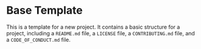 # Base Template

This is a template for a new project. It contains a basic structure for a project, including a `README.md` file, a `LICENSE` file, a `CONTRIBUTING.md` file, and a `CODE_OF_CONDUCT.md` file.
